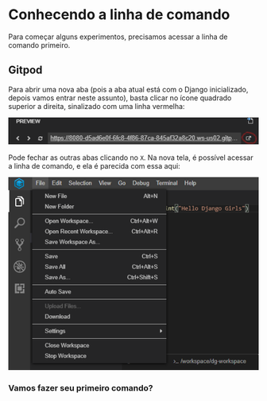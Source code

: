 # Conhecendo a linha de comando

Para começar alguns experimentos, precisamos acessar a linha de comando primeiro.

## Gitpod

Para abrir uma nova aba \(pois a aba atual está com o Django inicializado, depois vamos entrar neste assunto\), basta clicar no ícone quadrado superior a direita, sinalizado com uma linha vermelha:

![Tela do Django inicializado](../.gitbook/assets/image%20%2834%29.png)

Pode fechar as outras abas clicando no `X`. Na nova tela, é possível acessar a linha de comando, e ela é parecida com essa aqui:

![Prompt Gitpod](../.gitbook/assets/image%20%2822%29.png)

### **Vamos fazer seu primeiro comando?** <a id="pronta"></a>

